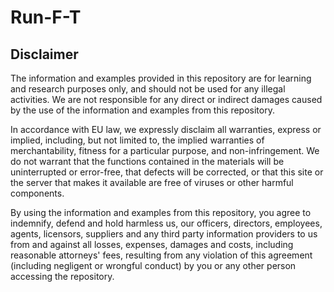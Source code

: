 # Run-F-T

## Disclaimer

The information and examples provided in this repository are for learning and research purposes only, and should not be used for any illegal activities. We are not responsible for any direct or indirect damages caused by the use of the information and examples from this repository.

In accordance with EU law, we expressly disclaim all warranties, express or implied, including, but not limited to, the implied warranties of merchantability, fitness for a particular purpose, and non-infringement. We do not warrant that the functions contained in the materials will be uninterrupted or error-free, that defects will be corrected, or that this site or the server that makes it available are free of viruses or other harmful components.

By using the information and examples from this repository, you agree to indemnify, defend and hold harmless us, our officers, directors, employees, agents, licensors, suppliers and any third party information providers to us from and against all losses, expenses, damages and costs, including reasonable attorneys' fees, resulting from any violation of this agreement (including negligent or wrongful conduct) by you or any other person accessing the repository.